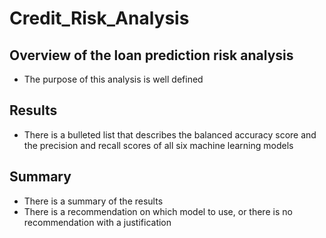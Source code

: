 # Credit_Risk_Analysis

## Overview of the loan prediction risk analysis
* The purpose of this analysis is well defined

## Results
* There is a bulleted list that describes the balanced accuracy score and the precision and recall scores of all six machine learning models

## Summary
* There is a summary of the results
* There is a recommendation on which model to use, or there is no recommendation with a justification